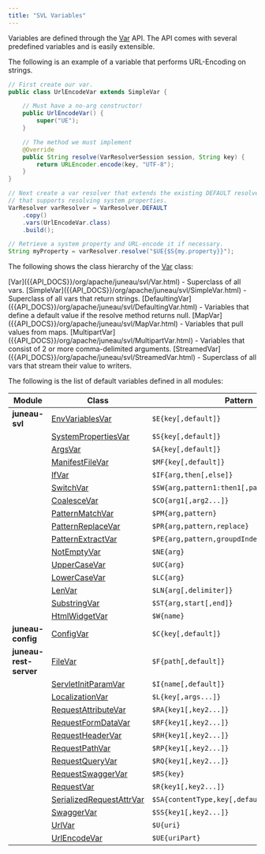 ```yaml
---
title: "SVL Variables"
---
```


Variables are defined through the [Var]({{API_DOCS}}/org/apache/juneau/svl/Var.html) API.
The API comes with several predefined variables and is easily extensible.

The following is an example of a variable that performs URL-Encoding on strings.

```java
// First create our var.
public class UrlEncodeVar extends SimpleVar {

    // Must have a no-arg constructor!
    public UrlEncodeVar() {
        super("UE");
    }

    // The method we must implement
    @Override
    public String resolve(VarResolverSession session, String key) {
        return URLEncoder.encode(key, "UTF-8");
    }
}

// Next create a var resolver that extends the existing DEFAULT resolver
// that supports resolving system properties.
VarResolver varResolver = VarResolver.DEFAULT
    .copy()
    .vars(UrlEncodeVar.class)
    .build();

// Retrieve a system property and URL-encode it if necessary.
String myProperty = varResolver.resolve("$UE{$S{my.property}}");
```

The following shows the class hierarchy of the [Var]({{API_DOCS}}/org/apache/juneau/svl/Var.html) class:

<tree>
<node-0><java-abstract-class>[Var]({{API_DOCS}}/org/apache/juneau/svl/Var.html)</java-abstract-class> - Superclass of all vars.</node-0>
<node-1><java-abstract-class>[SimpleVar]({{API_DOCS}}/org/apache/juneau/svl/SimpleVar.html)</java-abstract-class> - Superclass of all vars that return strings.</node-1>
<node-2><java-abstract-class>[DefaultingVar]({{API_DOCS}}/org/apache/juneau/svl/DefaultingVar.html)</java-abstract-class> - Variables that define a default value if the resolve method returns null.</node-2>
<node-3><java-abstract-class>[MapVar]({{API_DOCS}}/org/apache/juneau/svl/MapVar.html)</java-abstract-class> - Variables that pull values from maps.</node-3>
<node-2><java-abstract-class>[MultipartVar]({{API_DOCS}}/org/apache/juneau/svl/MultipartVar.html)</java-abstract-class> - Variables that consist of 2 or more comma-delimited arguments.</node-2>
<node-1><java-abstract-class>[StreamedVar]({{API_DOCS}}/org/apache/juneau/svl/StreamedVar.html)</java-abstract-class> - Superclass of all vars that stream their value to writers.</node-1>
</tree>

The following is the list of default variables defined in all modules:

| Module | Class | Pattern |
|--------|-------|---------|
| **juneau-svl** | [EnvVariablesVar]({{API_DOCS}}/org/apache/juneau/svl/vars/EnvVariablesVar.html) | `$E{key[,default]}` |
| | [SystemPropertiesVar]({{API_DOCS}}/org/apache/juneau/svl/vars/SystemPropertiesVar.html) | `$S{key[,default]}` |
| | [ArgsVar]({{API_DOCS}}/org/apache/juneau/svl/vars/ArgsVar.html) | `$A{key[,default]}` |
| | [ManifestFileVar]({{API_DOCS}}/org/apache/juneau/svl/vars/ManifestFileVar.html) | `$MF{key[,default]}` |
| | [IfVar]({{API_DOCS}}/org/apache/juneau/svl/vars/IfVar.html) | `$IF{arg,then[,else]}` |
| | [SwitchVar]({{API_DOCS}}/org/apache/juneau/svl/vars/SwitchVar.html) | `$SW{arg,pattern1:then1[,pattern2:then2...]}` |
| | [CoalesceVar]({{API_DOCS}}/org/apache/juneau/svl/vars/CoalesceVar.html) | `$CO{arg1[,arg2...]}` |
| | [PatternMatchVar]({{API_DOCS}}/org/apache/juneau/svl/vars/PatternMatchVar.html) | `$PM{arg,pattern}` |
| | [PatternReplaceVar]({{API_DOCS}}/org/apache/juneau/svl/vars/PatternReplaceVar.html) | `$PR{arg,pattern,replace}` |
| | [PatternExtractVar]({{API_DOCS}}/org/apache/juneau/svl/vars/PatternExtractVar.html) | `$PE{arg,pattern,groupdIndex}` |
| | [NotEmptyVar]({{API_DOCS}}/org/apache/juneau/svl/vars/NotEmptyVar.html) | `$NE{arg}` |
| | [UpperCaseVar]({{API_DOCS}}/org/apache/juneau/svl/vars/UpperCaseVar.html) | `$UC{arg}` |
| | [LowerCaseVar]({{API_DOCS}}/org/apache/juneau/svl/vars/LowerCaseVar.html) | `$LC{arg}` |
| | [LenVar]({{API_DOCS}}/org/apache/juneau/svl/vars/LenVar.html) | `$LN{arg[,delimiter]}` |
| | [SubstringVar]({{API_DOCS}}/org/apache/juneau/svl/vars/SubstringVar.html) | `$ST{arg,start[,end]}` |
| | [HtmlWidgetVar]({{API_DOCS}}/org/apache/juneau/html/HtmlWidgetVar.html) | `$W{name}` |
| **juneau-config** | [ConfigVar]({{API_DOCS}}/org/apache/juneau/config/vars/ConfigVar.html) | `$C{key[,default]}` |
| **juneau-rest-server** | [FileVar]({{API_DOCS}}/org/apache/juneau/rest/vars/FileVar.html) | `$F{path[,default]}` |
| | [ServletInitParamVar]({{API_DOCS}}/org/apache/juneau/rest/vars/ServletInitParamVar.html) | `$I{name[,default]}` |
| | [LocalizationVar]({{API_DOCS}}/org/apache/juneau/rest/vars/LocalizationVar.html) | `$L{key[,args...]}` |
| | [RequestAttributeVar]({{API_DOCS}}/org/apache/juneau/rest/vars/RequestAttributeVar.html) | `$RA{key1[,key2...]}` |
| | [RequestFormDataVar]({{API_DOCS}}/org/apache/juneau/rest/vars/RequestFormDataVar.html) | `$RF{key1[,key2...]}` |
| | [RequestHeaderVar]({{API_DOCS}}/org/apache/juneau/rest/vars/RequestHeaderVar.html) | `$RH{key1[,key2...]}` |
| | [RequestPathVar]({{API_DOCS}}/org/apache/juneau/rest/vars/RequestPathVar.html) | `$RP{key1[,key2...]}` |
| | [RequestQueryVar]({{API_DOCS}}/org/apache/juneau/rest/vars/RequestQueryVar.html) | `$RQ{key1[,key2...]}` |
| | [RequestSwaggerVar]({{API_DOCS}}/org/apache/juneau/rest/vars/RequestSwaggerVar.html) | `$RS{key}` |
| | [RequestVar]({{API_DOCS}}/org/apache/juneau/rest/vars/RequestVar.html) | `$R{key1[,key2...]}` |
| | [SerializedRequestAttrVar]({{API_DOCS}}/org/apache/juneau/rest/vars/SerializedRequestAttrVar.html) | `$SA{contentType,key[,default]}` |
| | [SwaggerVar]({{API_DOCS}}/org/apache/juneau/rest/vars/SwaggerVar.html) | `$SS{key1[,key2...]}` |
| | [UrlVar]({{API_DOCS}}/org/apache/juneau/rest/vars/UrlVar.html) | `$U{uri}` |
| | [UrlEncodeVar]({{API_DOCS}}/org/apache/juneau/rest/vars/UrlEncodeVar.html) | `$UE{uriPart}` |
